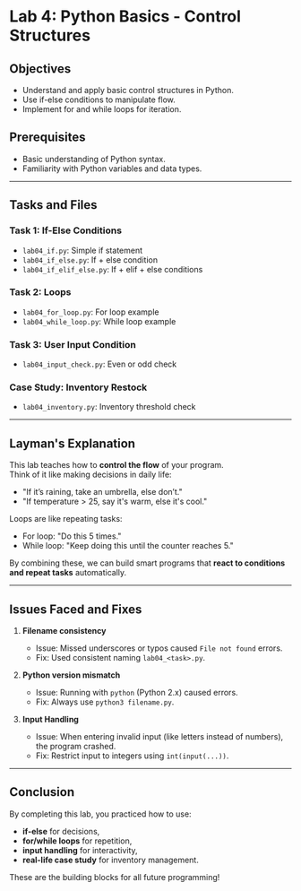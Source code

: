 # Lab 4: Python Basics - Control Structures

## Objectives
- Understand and apply basic control structures in Python.
- Use if-else conditions to manipulate flow.
- Implement for and while loops for iteration.

## Prerequisites
- Basic understanding of Python syntax.
- Familiarity with Python variables and data types.

---

## Tasks and Files

### Task 1: If-Else Conditions
- `lab04_if.py`: Simple if statement
- `lab04_if_else.py`: If + else condition
- `lab04_if_elif_else.py`: If + elif + else conditions

### Task 2: Loops
- `lab04_for_loop.py`: For loop example
- `lab04_while_loop.py`: While loop example

### Task 3: User Input Condition
- `lab04_input_check.py`: Even or odd check

### Case Study: Inventory Restock
- `lab04_inventory.py`: Inventory threshold check

---

## Layman's Explanation
This lab teaches how to **control the flow** of your program.  
Think of it like making decisions in daily life:
- "If it’s raining, take an umbrella, else don’t."
- "If temperature > 25, say it's warm, else it's cool."  

Loops are like repeating tasks:
- For loop: "Do this 5 times."
- While loop: "Keep doing this until the counter reaches 5."  

By combining these, we can build smart programs that **react to conditions and repeat tasks** automatically.

---

## Issues Faced and Fixes

1. **Filename consistency**  
   - Issue: Missed underscores or typos caused `File not found` errors.  
   - Fix: Used consistent naming `lab04_<task>.py`.

2. **Python version mismatch**  
   - Issue: Running with `python` (Python 2.x) caused errors.  
   - Fix: Always use `python3 filename.py`.

3. **Input Handling**  
   - Issue: When entering invalid input (like letters instead of numbers), the program crashed.  
   - Fix: Restrict input to integers using `int(input(...))`.  

---

## Conclusion
By completing this lab, you practiced how to use:
- **if-else** for decisions,
- **for/while loops** for repetition,
- **input handling** for interactivity,
- **real-life case study** for inventory management.  

These are the building blocks for all future programming!


